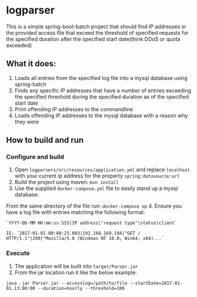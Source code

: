 # logparser
This is a simple spring-boot-batch project that should find IP addresses in the provided access file that exceed the threshold of specified requests for the specified duration after the specified start date(think DDoS or quota exceeded)
## What it does:
1. Loads all entries from the specified log file into a mysql database using spring-batch
2. Finds any specific IP addresses that have a number of entries exceeding the specified threshold during the specified duration as of the specified start date
3. Print offending IP addresses to the commandline
4. Loads offending IP addresses to the mysql database with a reason why they were   
## How to build and run
### Configure and build
1. Open `logparsers/src/resources/application.yml`
    and replace `localhost` with your current ip address for the property `spring:datasource:url` 
2. Build the project using maven: `mvn install`
3. Use the supplied `docker-compose.yml` file to easily stand up a mysql database:

From the same directory of the file run: `docker-compose up`
4. Ensure you have a log file with entries matching the following format:
    
    `YYYY-DD-MM HH:mm:ss.SSS|IP address|"request type"|status|client`
    
    IE: `2017-01-01 00:00:23.003|192.168.169.194|"GET / HTTP/1.1"|200|"Mozilla/5.0 (Windows NT 10.0; Win64; x64)...`
### Execute
1. The application will be built into `target/Parser.jar` 
2. From the jar location run it like the below example:

`java -jar Parser.jar --accesslog=/path/to/file --startDate=2017-01-01.13:00:00 --duration=hourly --threshold=100`
